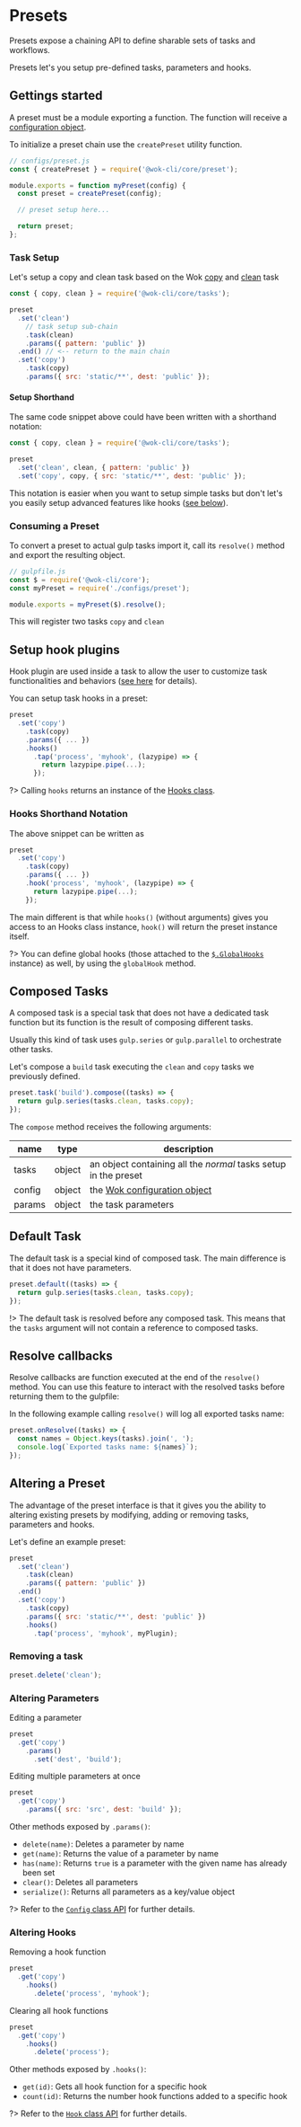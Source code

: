 # Presets

Presets expose a chaining API to define sharable sets of tasks and workflows.

Presets let's you setup pre-defined tasks, parameters and hooks.

## Gettings started

A preset must be a module exporting a function. The function will receive a [configuration object](packages/core/configuration).

To initialize a preset chain use the `createPreset` utility function.

```js
// configs/preset.js
const { createPreset } = require('@wok-cli/core/preset');

module.exports = function myPreset(config) {
  const preset = createPreset(config);

  // preset setup here...

  return preset;
};
```

### Task Setup

Let's setup a copy and clean task based on the Wok [copy](packages/core/tasks/copy) and [clean](packages/core/tasks/clean) task

<!-- prettier-ignore -->
```js
const { copy, clean } = require('@wok-cli/core/tasks');

preset
  .set('clean')
    // task setup sub-chain
    .task(clean)
    .params({ pattern: 'public' })
  .end() // <-- return to the main chain
  .set('copy')
    .task(copy)
    .params({ src: 'static/**', dest: 'public' });
```

#### Setup Shorthand

The same code snippet above could have been written with a shorthand notation:

```js
const { copy, clean } = require('@wok-cli/core/tasks');

preset
  .set('clean', clean, { pattern: 'public' })
  .set('copy', copy, { src: 'static/**', dest: 'public' });
```

This notation is easier when you want to setup simple tasks but don't let's you easily setup advanced features like hooks ([see below](###)).

### Consuming a Preset

To convert a preset to actual gulp tasks import it, call its `resolve()` method and export the resulting object.

```js
// gulpfile.js
const $ = require('@wok-cli/core');
const myPreset = require('./configs/preset');

module.exports = myPreset($).resolve();
```

This will register two tasks `copy` and `clean`

## Setup hook plugins

Hook plugin are used inside a task to allow the user to customize task functionalities and behaviors ([see here](packages/core/create-tasks#task-function-hooks) for details).

You can setup task hooks in a preset:

<!-- prettier-ignore -->
```js
preset
  .set('copy')
    .task(copy)
    .params({ ... })
    .hooks()
      .tap('process', 'myhook', (lazypipe) => {
        return lazypipe.pipe(...);
      });
```

?> Calling `hooks` returns an instance of the [Hooks class](packages/core/api/hooks).

### Hooks Shorthand Notation

The above snippet can be written as

<!-- prettier-ignore -->
```js
preset
  .set('copy')
    .task(copy)
    .params({ ... })
    .hook('process', 'myhook', (lazypipe) => {
      return lazypipe.pipe(...);
    });
```

The main different is that while `hooks()` (without arguments) gives you access to an Hooks class instance, `hook()` will return the preset instance itself.

?> You can define global hooks (those attached to the [`$.GlobalHooks`](packages/core/configuration#globalhooks) instance) as well, by using the `globalHook` method.

## Composed Tasks

A composed task is a special task that does not have a dedicated task function but its function is the result of composing different tasks.

Usually this kind of task uses `gulp.series` or `gulp.parallel` to orchestrate other tasks.

Let's compose a `build` task executing the `clean` and `copy` tasks we previously defined.

```js
preset.task('build').compose((tasks) => {
  return gulp.series(tasks.clean, tasks.copy);
});
```

The `compose` method receives the following arguments:

| name   | type   | description                                                     |
| ------ | ------ | --------------------------------------------------------------- |
| tasks  | object | an object containing all the _normal_ tasks setup in the preset |
| config | object | the [Wok configuration object][1]                               |
| params | object | the task parameters                                             |

[1]: packages/core/configuration

## Default Task

The default task is a special kind of composed task. The main difference is that it does not have parameters.

```js
preset.default((tasks) => {
  return gulp.series(tasks.clean, tasks.copy);
});
```

!> The default task is resolved before any composed task. This means that the `tasks` argument will not contain a reference to composed tasks.

## Resolve callbacks

Resolve callbacks are function executed at the end of the `resolve()` method. You can use this feature to interact with the resolved tasks before returning them to the gulpfile:

In the following example calling `resolve()` will log all exported tasks name:

```js
preset.onResolve((tasks) => {
  const names = Object.keys(tasks).join(', ');
  console.log(`Exported tasks name: ${names}`);
});
```

## Altering a Preset

The advantage of the preset interface is that it gives you the ability to altering existing presets by modifying, adding or removing tasks, parameters and hooks.

Let's define an example preset:

<!-- prettier-ignore -->
```js
preset
  .set('clean')
    .task(clean)
    .params({ pattern: 'public' })
  .end()
  .set('copy')
    .task(copy)
    .params({ src: 'static/**', dest: 'public' })
    .hooks()
      .tap('process', 'myhook', myPlugin);
```

### Removing a task

```js
preset.delete('clean');
```

### Altering Parameters

Editing a parameter

<!-- prettier-ignore -->
```js
preset
  .get('copy')
    .params()
      .set('dest', 'build');
```

Editing multiple parameters at once

<!-- prettier-ignore -->
```js
preset
  .get('copy')
    .params({ src: 'src', dest: 'build' });
```

Other methods exposed by `.params()`:

- `delete(name)`: Deletes a parameter by name
- `get(name)`: Returns the value of a parameter by name
- `has(name)`: Returns `true` is a parameter with the given name has already been set
- `clear()`: Deletes all parameters
- `serialize()`: Returns all parameters as a key/value object

?> Refer to the [`Config` class API](packages/core/api/lib/config) for further details.

### Altering Hooks

Removing a hook function

<!-- prettier-ignore -->
```js
preset
  .get('copy')
    .hooks()
      .delete('process', 'myhook');
```

Clearing all hook functions

<!-- prettier-ignore -->
```js
preset
  .get('copy')
    .hooks()
      .delete('process');
```

Other methods exposed by `.hooks()`:

- `get(id)`: Gets all hook function for a specific hook
- `count(id)`: Returns the number hook functions added to a specific hook

?> Refer to the [`Hook` class API](packages/core/api/lib/hooks) for further details.
